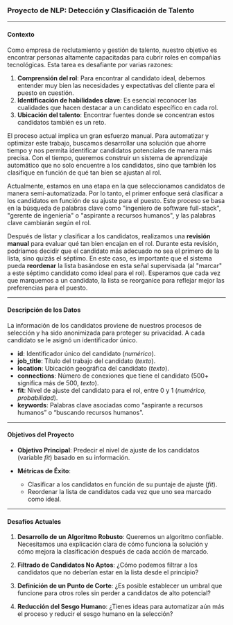 ### Proyecto de NLP: Detección y Clasificación de Talento

---

#### **Contexto**

Como empresa de reclutamiento y gestión de talento, nuestro objetivo es encontrar personas altamente capacitadas para cubrir roles en compañías tecnológicas. Esta tarea es desafiante por varias razones:

1. **Comprensión del rol**: Para encontrar al candidato ideal, debemos entender muy bien las necesidades y expectativas del cliente para el puesto en cuestión.
2. **Identificación de habilidades clave**: Es esencial reconocer las cualidades que hacen destacar a un candidato específico en cada rol.
3. **Ubicación del talento**: Encontrar fuentes donde se concentran estos candidatos también es un reto.

El proceso actual implica un gran esfuerzo manual. Para automatizar y optimizar este trabajo, buscamos desarrollar una solución que ahorre tiempo y nos permita identificar candidatos potenciales de manera más precisa. Con el tiempo, queremos construir un sistema de aprendizaje automático que no solo encuentre a los candidatos, sino que también los clasifique en función de qué tan bien se ajustan al rol.

Actualmente, estamos en una etapa en la que seleccionamos candidatos de manera semi-automatizada. Por lo tanto, el primer enfoque será clasificar a los candidatos en función de su ajuste para el puesto. Este proceso se basa en la búsqueda de palabras clave como "ingeniero de software full-stack", "gerente de ingeniería" o "aspirante a recursos humanos", y las palabras clave cambiarán según el rol.

Después de listar y clasificar a los candidatos, realizamos una **revisión manual** para evaluar qué tan bien encajan en el rol. Durante esta revisión, podríamos decidir que el candidato más adecuado no sea el primero de la lista, sino quizás el séptimo. En este caso, es importante que el sistema pueda **reordenar** la lista basándose en esta señal supervisada (al "marcar" a este séptimo candidato como ideal para el rol). Esperamos que cada vez que marquemos a un candidato, la lista se reorganice para reflejar mejor las preferencias para el puesto.

---

#### **Descripción de los Datos**

La información de los candidatos proviene de nuestros procesos de selección y ha sido anonimizada para proteger su privacidad. A cada candidato se le asignó un identificador único.

- **id**: Identificador único del candidato (*numérico*).
- **job_title**: Título del trabajo del candidato (*texto*).
- **location**: Ubicación geográfica del candidato (*texto*).
- **connections**: Número de conexiones que tiene el candidato (500+ significa más de 500, *texto*).
- **fit**: Nivel de ajuste del candidato para el rol, entre 0 y 1 (*numérico, probabilidad*).
- **keywords**: Palabras clave asociadas como “aspirante a recursos humanos” o “buscando recursos humanos”.

---

#### **Objetivos del Proyecto**

- **Objetivo Principal**: Predecir el nivel de ajuste de los candidatos (variable *fit*) basado en su información.
  
- **Métricas de Éxito**:
  - Clasificar a los candidatos en función de su puntaje de ajuste (*fit*).
  - Reordenar la lista de candidatos cada vez que uno sea marcado como ideal.

---

#### **Desafíos Actuales**

1. **Desarrollo de un Algoritmo Robusto**: Queremos un algoritmo confiable. Necesitamos una explicación clara de cómo funciona la solución y cómo mejora la clasificación después de cada acción de marcado.
  
2. **Filtrado de Candidatos No Aptos**: ¿Cómo podemos filtrar a los candidatos que no deberían estar en la lista desde el principio?

3. **Definición de un Punto de Corte**: ¿Es posible establecer un umbral que funcione para otros roles sin perder a candidatos de alto potencial?

4. **Reducción del Sesgo Humano**: ¿Tienes ideas para automatizar aún más el proceso y reducir el sesgo humano en la selección?

